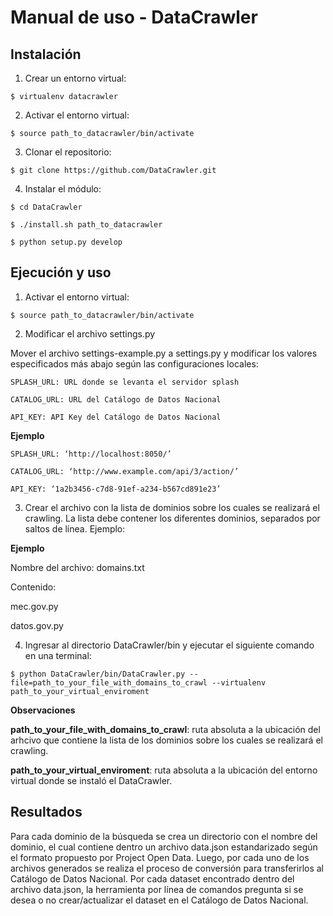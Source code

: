 Manual de uso - DataCrawler
=========================

Instalación
-----------

1. Crear un entorno virtual:

 `$ virtualenv datacrawler`

2. Activar el entorno virtual:

 `$ source path_to_datacrawler/bin/activate`

3. Clonar el repositorio:

 `$ git clone https://github.com/DataCrawler.git`

4. Instalar el módulo:

 `$ cd DataCrawler`

 `$ ./install.sh path_to_datacrawler`
 
 `$ python setup.py develop`
 

Ejecución y uso
---------------

1. Activar el entorno virtual:

 `$ source path_to_datacrawler/bin/activate`
 
2. Modificar el archivo settings.py

 Mover el archivo settings-example.py a settings.py y modificar los valores especificados más abajo según las configuraciones locales:

    SPLASH_URL: URL donde se levanta el servidor splash
    
    CATALOG_URL: URL del Catálogo de Datos Nacional
    
    API_KEY: API Key del Catálogo de Datos Nacional
    
 **Ejemplo**
    
    SPLASH_URL: ‘http://localhost:8050/’
    
    CATALOG_URL: ‘http://www.example.com/api/3/action/’
    
    API_KEY: ‘1a2b3456-c7d8-91ef-a234-b567cd891e23’

3. Crear el archivo con la lista de dominios sobre los cuales se realizará el crawling. La lista debe contener los diferentes dominios, separados por saltos de línea. Ejemplo:

 **Ejemplo**
 
 Nombre del archivo: domains.txt
 
 Contenido:

 mec.gov.py

 datos.gov.py
 
4. Ingresar al directorio DataCrawler/bin y ejecutar el siguiente comando en una terminal:

 `$ python DataCrawler/bin/DataCrawler.py --file=path_to_your_file_with_domains_to_crawl --virtualenv path_to_your_virtual_enviroment`

**Observaciones** 

**path_to_your_file_with_domains_to_crawl**: ruta absoluta a la ubicación del arhcivo que contiene la lista de los dominios sobre los cuales se realizará el crawling.

**path_to_your_virtual_enviroment**: ruta absoluta a la ubicación del entorno virtual donde se instaló el DataCrawler.

Resultados
----------

Para cada dominio de la búsqueda se crea un directorio con el nombre del dominio, el cual contiene dentro un archivo data.json estandarizado según el formato propuesto por Project Open Data. Luego, por cada uno de los archivos generados se realiza el proceso de conversión para transferirlos al Catálogo de Datos Nacional. Por cada dataset encontrado dentro del archivo data.json, la herramienta por línea de comandos pregunta si se desea o no crear/actualizar el dataset en el Catálogo de Datos Nacional.
